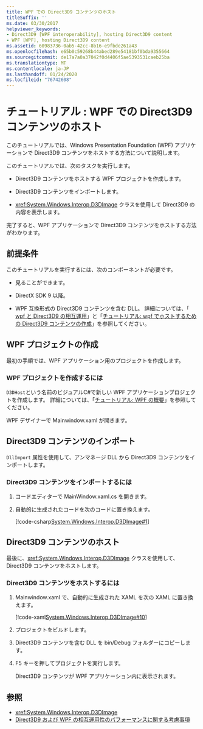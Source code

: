 ```yaml
---
title: WPF での Direct3D9 コンテンツのホスト
titleSuffix: ''
ms.date: 03/30/2017
helpviewer_keywords:
- Direct3D9 [WPF interoperability], hosting Direct3D9 content
- WPF [WPF], hosting Direct3D9 content
ms.assetid: 60983736-0ab5-42cc-8b16-e9fbde261a43
ms.openlocfilehash: e65b0c59268b44abed289e54181bf0bda9355664
ms.sourcegitcommit: de17a7a0a37042f0d4406f5ae5393531caeb25ba
ms.translationtype: MT
ms.contentlocale: ja-JP
ms.lasthandoff: 01/24/2020
ms.locfileid: "76742608"
---
```

# <a name="walkthrough-hosting-direct3d9-content-in-wpf"></a>チュートリアル : WPF での Direct3D9 コンテンツのホスト

このチュートリアルでは、Windows Presentation Foundation (WPF) アプリケーションで Direct3D9 コンテンツをホストする方法について説明します。

このチュートリアルでは、次のタスクを実行します。

- Direct3D9 コンテンツをホストする WPF プロジェクトを作成します。

- Direct3D9 コンテンツをインポートします。

- <xref:System.Windows.Interop.D3DImage> クラスを使用して Direct3D9 の内容を表示します。

 完了すると、WPF アプリケーションで Direct3D9 コンテンツをホストする方法がわかります。

## <a name="prerequisites"></a>前提条件

このチュートリアルを実行するには、次のコンポーネントが必要です。

- 見ることができます。

- DirectX SDK 9 以降。

- WPF 互換形式の Direct3D9 コンテンツを含む DLL。 詳細については、「 [wpf と Direct3D9 の相互運用](wpf-and-direct3d9-interoperation.md)」と「[チュートリアル: wpf でホストするための Direct3D9 コンテンツの作成](walkthrough-creating-direct3d9-content-for-hosting-in-wpf.md)」を参照してください。

## <a name="creating-the-wpf-project"></a>WPF プロジェクトの作成

最初の手順では、WPF アプリケーション用のプロジェクトを作成します。

### <a name="to-create-the-wpf-project"></a>WPF プロジェクトを作成するには

`D3DHost`という名前のビジュアルC#で新しい WPF アプリケーションプロジェクトを作成します。 詳細については、「[チュートリアル: WPF の概要](../getting-started/walkthrough-my-first-wpf-desktop-application.md)」を参照してください。

WPF デザイナーで Mainwindow.xaml が開きます。

## <a name="importing-the-direct3d9-content"></a>Direct3D9 コンテンツのインポート

`DllImport` 属性を使用して、アンマネージ DLL から Direct3D9 コンテンツをインポートします。

### <a name="to-import-direct3d9-content"></a>Direct3D9 コンテンツをインポートするには

1. コードエディターで MainWindow.xaml.cs を開きます。

2. 自動的に生成されたコードを次のコードに置き換えます。

    [!code-csharp[System.Windows.Interop.D3DImage#1](~/samples/snippets/csharp/VS_Snippets_Wpf/System.Windows.Interop.D3DImage/CS/window1.xaml.cs#1)]

## <a name="hosting-the-direct3d9-content"></a>Direct3D9 コンテンツのホスト

最後に、<xref:System.Windows.Interop.D3DImage> クラスを使用して、Direct3D9 コンテンツをホストします。

### <a name="to-host-the-direct3d9-content"></a>Direct3D9 コンテンツをホストするには

1. Mainwindow.xaml で、自動的に生成された XAML を次の XAML に置き換えます。

    [!code-xaml[System.Windows.Interop.D3DImage#10](~/samples/snippets/csharp/VS_Snippets_Wpf/System.Windows.Interop.D3DImage/CS/window1.xaml#10)]

2. プロジェクトをビルドします。

3. Direct3D9 コンテンツを含む DLL を bin/Debug フォルダーにコピーします。

4. F5 キーを押してプロジェクトを実行します。

    Direct3D9 コンテンツが WPF アプリケーション内に表示されます。

## <a name="see-also"></a>参照

- <xref:System.Windows.Interop.D3DImage>
- [Direct3D9 および WPF の相互運用性のパフォーマンスに関する考慮事項](performance-considerations-for-direct3d9-and-wpf-interoperability.md)
